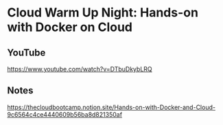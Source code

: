 # Cloud Warm Up Night: Hands-on with Docker on Cloud

## YouTube

https://www.youtube.com/watch?v=DTbuDkybLRQ

## Notes

https://thecloudbootcamp.notion.site/Hands-on-with-Docker-and-Cloud-9c6564c4ce4440609b56ba8d821350af
